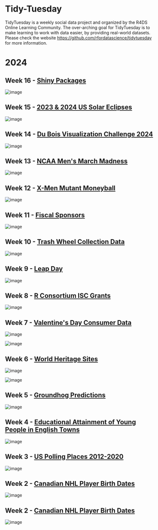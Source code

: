 # Tidy-Tuesday

TidyTuesday is a weekly social data project and organized by the R4DS Online Learning Community. The over-arching goal for TidyTuesday is to make learning to work with data easier, by providing real-world datasets.
Please check the website https://github.com/rfordatascience/tidytuesday for more information.

# 2024

## Week 16 - [Shiny Packages](https://github.com/yaziciceyda/Tidy-Tuesday/tree/main/2024/Week%2016)

![image](https://github.com/yaziciceyda/Tidy-Tuesday/blob/main/2024/Week%2016/Week16.png)

## Week 15 - [2023 & 2024 US Solar Eclipses](https://github.com/yaziciceyda/Tidy-Tuesday/tree/main/2024/Week%2015)

![image](https://github.com/yaziciceyda/Tidy-Tuesday/blob/main/2024/Week%2015/Day8.png)

## Week 14 - [Du Bois Visualization Challenge 2024](https://github.com/yaziciceyda/Tidy-Tuesday/tree/main/2024/Week%2014)

![image](https://github.com/yaziciceyda/Tidy-Tuesday/blob/main/2024/Week%2014/Day10.png)

## Week 13 - [NCAA Men's March Madness](https://github.com/yaziciceyda/Tidy-Tuesday/tree/main/2024/Week%2013)

![image](https://github.com/yaziciceyda/Tidy-Tuesday/blob/main/2024/Week%2013/Week13.png)

## Week 12 - [X-Men Mutant Moneyball](https://github.com/yaziciceyda/Tidy-Tuesday/tree/main/2024/Week%2012)

![image](https://github.com/yaziciceyda/Tidy-Tuesday/blob/main/2024/Week%2012/Week12.png)

## Week 11 - [Fiscal Sponsors](https://github.com/yaziciceyda/Tidy-Tuesday/tree/main/2024/Week%2011)

![image](https://github.com/yaziciceyda/Tidy-Tuesday/blob/main/2024/Week%2011/Week11.png)

## Week 10 - [Trash Wheel Collection Data](https://github.com/yaziciceyda/Tidy-Tuesday/tree/main/2024/Week%2010)

![image](https://github.com/yaziciceyda/Tidy-Tuesday/blob/main/2024/Week%2010/Week10.png)

## Week 9 - [Leap Day](https://github.com/yaziciceyda/Tidy-Tuesday/tree/main/2024/Week%209)

![image](https://github.com/yaziciceyda/Tidy-Tuesday/blob/main/2024/Week%209/Week9.png)

## Week 8 - [R Consortium ISC Grants](https://github.com/yaziciceyda/Tidy-Tuesday/tree/main/2024/Week%208)

![image](https://github.com/yaziciceyda/Tidy-Tuesday/blob/main/2024/Week%208/Week8.png)

## Week 7 - [Valentine's Day Consumer Data](https://github.com/yaziciceyda/Tidy-Tuesday/tree/main/2024/Week%207) 

![image](https://github.com/yaziciceyda/Tidy-Tuesday/blob/main/2024/Week%207/Week7.png)

![image](https://github.com/yaziciceyda/Tidy-Tuesday/blob/main/2024/Week%207/Week7_v2.png)

## Week 6 - [World Heritage Sites](https://github.com/yaziciceyda/Tidy-Tuesday/tree/main/2024/Week%206)

![image](https://github.com/yaziciceyda/Tidy-Tuesday/blob/main/2024/Week%206/Week6.png) 

![image](https://github.com/yaziciceyda/Tidy-Tuesday/blob/main/2024/Week%206/Week6_v2.png)

## Week 5 - [Groundhog Predictions](https://github.com/yaziciceyda/Tidy-Tuesday/tree/main/2024/Week%205)

![image](https://github.com/yaziciceyda/Tidy-Tuesday/blob/main/2024/Week%205/Week5.png)

## Week 4 - [Educational Attainment of Young People in English Towns](https://github.com/yaziciceyda/Tidy-Tuesday/tree/main/2024/Week%204)

![image](https://github.com/yaziciceyda/Tidy-Tuesday/blob/main/2024/Week%204/Week4.png)

## Week 3 - [US Polling Places 2012-2020](https://github.com/yaziciceyda/Tidy-Tuesday/tree/main/2024/Week%203)

![image](https://github.com/yaziciceyda/Tidy-Tuesday/blob/main/2024/Week%203/Week3.png)

## Week 2 - [Canadian NHL Player Birth Dates](https://github.com/yaziciceyda/Tidy-Tuesday/tree/main/2024/Week%202)

![image](https://github.com/yaziciceyda/Tidy-Tuesday/blob/main/2024/Week%202/Week2.png)

## Week 2 -  [Canadian NHL Player Birth Dates](https://github.com/yaziciceyda/Tidy-Tuesday/tree/main/2024/Week%202_withTest)

![image](https://github.com/yaziciceyda/Tidy-Tuesday/blob/main/2024/Week%202_withTest/Week2_test.png)

